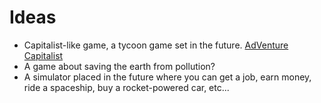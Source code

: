 # Ideas

* Capitalist-like game, a tycoon game set in the future. [AdVenture Capitalist](https://store.steampowered.com/app/346900/AdVenture_Capitalist/)
* A game about saving the earth from pollution?
* A simulator placed in the future where you can get a job, earn money, ride a spaceship, buy a rocket-powered car, etc...